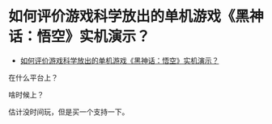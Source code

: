 # 如何评价游戏科学放出的单机游戏《黑神话：悟空》实机演示？

- [如何评价游戏科学放出的单机游戏《黑神话：悟空》实机演示？](https://www.zhihu.com/question/415822945/answer/1422953059)

在什么平台上？

啥时候上？

估计没时间玩，但是买一个支持一下。